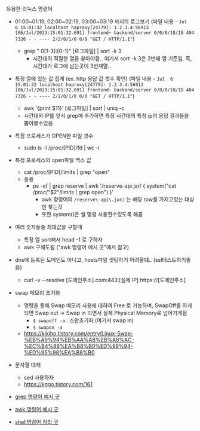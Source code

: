 유용한 리눅스 명령어

- 01:00~01:19, 02:00~02:19, 03:00~03:19 까지의 로그보기 (파일 내용 - `Jul  6 15:01:32 localhost haproxy[24779]: 1.2.3.4:56913 [06/Jul/2023:15:01:32.691] frontend~ backend/server 0/0/0/18/18 404 7326 - - ---- 2/2/0/1/0 0/0 "GET / HTTP/1.1"`)
  - grep " 0[1-3]:[0-1]" [로그파일] | sort -k 3
    - 시간대의 적절한 열을 찾아야함.. 여기서 sort -k 3은 3번째 열 기준임. 즉, 시간대가 로그에 남는곳이 3번재열..

- 특정 열에 있는 값 집계 (ex. http 응답 값 갯수 확인) (파일 내용 - `Jul  6 15:01:32 localhost haproxy[24779]: 1.2.3.4:56913 [06/Jul/2023:15:01:32.691] frontend~ backend/server 0/0/0/18/18 404 7326 - - ---- 2/2/0/1/0 0/0 "GET / HTTP/1.1"`)
  - awk '{print $11}' [로그파일] | sort | uniq -c
  - 시간대와 IP를 앞서 grep에 추가하면 특정 시간대의 특정 ip의 응답 결과들을 뽑아볼수있음


- 특정 프로세스가 OPEN한 파일 갯수
  - sudo ls -l /proc/[PID]/fd | wc -l
- 특정 프로세스의 open파일 맥스 값
  - cat /proc/[PID]/limits | grep "open"
  - 응용
    - ps -ef | grep reserve | awk '/reserve\-api\.jar/ { system("cat /proc/"$2"/limits | grep open") }'
      - awk 명령어의 `/reserve\-api\.jar/` 는 해당 row를 가지고있는 대상만 찾는것
      - 또한 system()은 쉘 명령 사용할수있도록 해줌

- 여러 숫자들중 최대값을 구할때
  - 특정 열 sort해서 head -1 로 구하자
  - awk 구해도됨 ("awk 명령어 예시 굿"에서 참고)

- dns에 등록된 도메인도 아니고, hosts파일 셋팅하기 어려울떄.. (ssl테스트하기좋음)
  - curl -v --resolve [도메인주소].com:443:[실제 IP] https://[도메인주소]

- swap 메모리 초기화
  - 명령을 통해 Swap 메모리 사용에 대하여 Free 로 가능하며, SwapOff를 하게되면 Swap out -> Swap in 되면서 실제 Physical Memory로 넘어가게됨
    - `$ swapoff -a` : 스왑초기화 (여기서 swap in)
    - `$ swapon -a`
  - https://kikiho.tistory.com/entry/Linux-Swap-%EB%A9%94%EB%AA%A8%EB%A6%AC-%EC%B4%88%EA%B8%B0%ED%99%94-%ED%95%98%EA%B8%B0

- 문자열 대체
  - sed 사용하자
  - https://kggo.tistory.com/161

- [grep 명령어 예시 굿](https://inpa.tistory.com/entry/LINUX-%F0%9F%93%9A-%EC%A0%95%EA%B7%9C%ED%91%9C%ED%98%84%EC%8B%9D-%EA%B3%BC-grep-%EB%AA%85%EB%A0%B9%EC%96%B4-%EC%A0%95%EB%B3%B5%ED%95%98%EA%B8%B0-%ED%8C%A8%ED%84%B4-%EA%B2%80%EC%83%89-%ED%99%95%EC%9E%A5%EB%B8%8C%EB%9E%98%ED%82%B7)
- [awk 명령어 예시 굿](https://inpa.tistory.com/entry/LINUX-%F0%9F%93%9A-awk-%EB%AA%85%EB%A0%B9%EC%96%B4-%EB%AC%B8%EB%B2%95-%EB%A7%88%EC%8A%A4%ED%84%B0-%F0%9F%92%AF-%EC%B4%9D%EC%A0%95%EB%A6%AC#:~:text=%EC%A0%95%EB%A6%AC%ED%95%98%EC%9E%90%EB%A9%B4%2C%20awk%EB%8A%94%20%EB%AA%85%EB%A0%B9,%EB%AC%B8%EC%9D%B4%EB%9D%BC%EA%B3%A0%20%EC%83%9D%EA%B0%81%ED%95%B4%EB%8F%84%20%EB%90%9C%EB%8B%A4.)
- [shell명령어 정리 굿](https://nomad-programmer.tistory.com/m/329)

